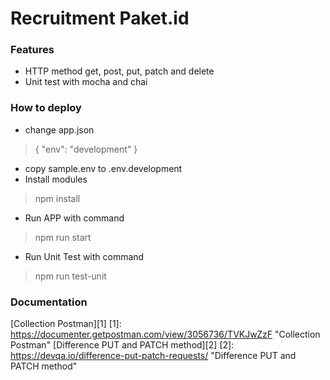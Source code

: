 # Recruitment Paket.id
### Features

- HTTP method get, post, put, patch and delete
- Unit test with mocha and chai

### How to deploy
- change app.json
> {
	"env": "development"
}

- copy sample.env to .env.development
- Install modules
> npm install

- Run APP with command
> npm run start

- Run Unit Test with command
> npm run test-unit

### Documentation
[Collection Postman][1]
[1]: https://documenter.getpostman.com/view/3056736/TVKJwZzF "Collection Postman"
[Difference PUT and PATCH method][2]
[2]: https://devqa.io/difference-put-patch-requests/ "Difference PUT and PATCH method"
